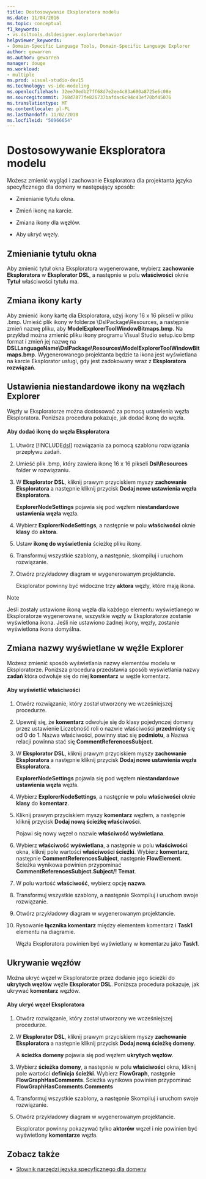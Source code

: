 ```yaml
---
title: Dostosowywanie Eksploratora modelu
ms.date: 11/04/2016
ms.topic: conceptual
f1_keywords:
- vs.dsltools.dsldesigner.explorerbehavior
helpviewer_keywords:
- Domain-Specific Language Tools, Domain-Specific Language Explorer
author: gewarren
ms.author: gewarren
manager: douge
ms.workload:
- multiple
ms.prod: visual-studio-dev15
ms.technology: vs-ide-modeling
ms.openlocfilehash: 32ee70edb27ff68d7e2ee4c83a600a8725e6c08e
ms.sourcegitcommit: 768d7877fe826737bafdac6c94c43ef70bf45076
ms.translationtype: MT
ms.contentlocale: pl-PL
ms.lasthandoff: 11/02/2018
ms.locfileid: "50966654"
---
```

# <a name="customizing-the-model-explorer"></a>Dostosowywanie Eksploratora modelu
Możesz zmienić wygląd i zachowanie Eksploratora dla projektanta języka specyficznego dla domeny w następujący sposób:

-   Zmienianie tytułu okna.

-   Zmień ikonę na karcie.

-   Zmiana ikony dla węzłów.

-   Aby ukryć węzły.

## <a name="changing-the-window-title"></a>Zmienianie tytułu okna
 Aby zmienić tytuł okna Eksploratora wygenerowane, wybierz **zachowanie Eksploratora** w **Eksplorator DSL**, a następnie w polu **właściwości** oknie  **Tytuł** właściwości tytułu ma.

## <a name="changing-the-tab-icon"></a>Zmiana ikony karty
 Aby zmienić ikony kartę dla Eksploratora, użyj ikony 16 x 16 pikseli w pliku .bmp. Umieść plik ikony w folderze \DslPackage\Resources\, a następnie zmień nazwę pliku, aby **ModelExplorerToolWindowBitmaps.bmp**. Na przykład można zmienić pliku ikony programu Visual Studio setup.ico bmp format i zmień jej nazwę na **DSLLanguageName\DslPackage\Resources\ModelExplorerToolWindowBitmaps.bmp**. Wygenerowanego projektanta będzie ta ikona jest wyświetlana na karcie Eksplorator usługi, gdy jest zadokowany wraz z **Eksploratora rozwiązań**.

## <a name="setting-custom-icons-on-explorer-nodes"></a>Ustawienia niestandardowe ikony na węzłach Explorer
 Węzły w Eksploratorze można dostosować za pomocą ustawienia węzła Eksploratora. Poniższa procedura pokazuje, jak dodać ikonę do węzła.

#### <a name="to-add-an-icon-to-an-explorer-node"></a>Aby dodać ikonę do węzła Eksploratora

1. Utwórz [!INCLUDE[dsl](../modeling/includes/dsl_md.md)] rozwiązania za pomocą szablonu rozwiązania przepływu zadań.

2. Umieść plik .bmp, który zawiera ikonę 16 x 16 pikseli **Dsl\Resources** folder w rozwiązaniu.

3. W **Eksplorator DSL**, kliknij prawym przyciskiem myszy **zachowanie Eksploratora** a następnie kliknij przycisk **Dodaj nowe ustawienia węzła Eksploratora**.

    **ExplorerNodeSettings** pojawia się pod węzłem **niestandardowe ustawienia węzła** węzła.

4. Wybierz **ExplorerNodeSettings**, a następnie w polu **właściwości** oknie **klasy** do **aktora**.

5. Ustaw **ikonę do wyświetlenia** ścieżkę pliku ikony.

6. Transformuj wszystkie szablony, a następnie, skompiluj i uruchom rozwiązanie.

7. Otwórz przykładowy diagram w wygenerowanym projektancie.

    Eksplorator powinny być widoczne trzy **aktora** węzły, które mają ikona.

> [!NOTE]
>  Jeśli zostały ustawione ikoną węzła dla każdego elementu wyświetlanego w Eksploratorze wygenerowane, wszystkie węzły w Eksploratorze zostanie wyświetlona ikona. Jeśli nie ustawiono żadnej ikony, węzły, zostanie wyświetlona ikona domyślna.

## <a name="changing-the-name-displayed-on-an-explorer-node"></a>Zmiana nazwy wyświetlane w węźle Explorer
 Możesz zmienić sposób wyświetlania nazwy elementów modelu w Eksploratorze. Poniższa procedura przedstawia sposób wyświetlania nazwy **zadań** która odwołuje się do niej **komentarz** w węźle komentarz.

#### <a name="to-display-a-property"></a>Aby wyświetlić właściwości

1.  Otwórz rozwiązanie, który został utworzony we wcześniejszej procedurze.

2.  Upewnij się, że **komentarz** odwołuje się do klasy pojedynczej domeny przez ustawienie Liczebność roli o nazwie właściwości **przedmioty** się od 0 do 1. Nazwa właściwości, powinny stać się **podmiotu**, a Nazwa relacji powinna stać się **CommentReferencesSubject**.

3.  W **Eksplorator DSL**, kliknij prawym przyciskiem myszy **zachowanie Eksploratora** a następnie kliknij przycisk **Dodaj nowe ustawienia węzła Eksploratora**.

     **ExplorerNodeSettings** pojawia się pod węzłem **niestandardowe ustawienia węzła** węzła.

4.  Wybierz **ExplorerNodeSettings**, a następnie w polu **właściwości** oknie **klasy** do **komentarz**.

5.  Kliknij prawym przyciskiem myszy **komentarz** węzłem, a następnie kliknij przycisk **Dodaj nową ścieżkę właściwości**.

     Pojawi się nowy węzeł o nazwie **właściwość wyświetlana**.

6.  Wybierz **właściwość wyświetlana**, a następnie w polu **właściwości** okna, kliknij pole wartości **właściwości ścieżki**. Wybierz **komentarz**, następnie **CommentReferencesSubject**, następnie **FlowElement**. Ścieżka wynikowa powinien przypominać **CommentReferencesSubject.Subject/! Temat**.

7.  W polu wartość **właściwość**, wybierz opcję **nazwa**.

8.  Transformuj wszystkie szablony, a następnie Skompiluj i uruchom swoje rozwiązanie.

9. Otwórz przykładowy diagram w wygenerowanym projektancie.

10. Rysowanie **łącznika komentarz** między elementem komentarz i **Task1** elementu na diagramie.

     Węzła Eksploratora powinien być wyświetlany w komentarzu jako **Task1**.

## <a name="hiding-nodes"></a>Ukrywanie węzłów
 Można ukryć węzeł w Eksploratorze przez dodanie jego ścieżki do **ukrytych węzłów** węźle **Eksplorator DSL**. Poniższa procedura pokazuje, jak ukrywać **komentarz** węzłów.

#### <a name="to-hide-an-explorer-node"></a>Aby ukryć węzeł Eksploratora

1.  Otwórz rozwiązanie, który został utworzony we wcześniejszej procedurze.

2.  W **Eksplorator DSL**, kliknij prawym przyciskiem myszy **zachowanie Eksploratora** a następnie kliknij przycisk **Dodaj nową ścieżkę domeny**.

     A **ścieżka domeny** pojawia się pod węzłem **ukrytych węzłów**.

3.  Wybierz **ścieżka domeny**, a następnie w polu **właściwości** okna, kliknij pole wartości **definicja ścieżki**. Wybierz **FlowGraph**, następnie **FlowGraphHasComments**. Ścieżka wynikowa powinien przypominać **FlowGraphHasComments.Comments**

4.  Transformuj wszystkie szablony, a następnie Skompiluj i uruchom swoje rozwiązanie.

5.  Otwórz przykładowy diagram w wygenerowanym projektancie.

     Eksplorator powinny pokazywać tylko **aktorów** węzeł i nie powinien być wyświetlony **komentarze** węzła.

## <a name="see-also"></a>Zobacz także

- [Słownik narzędzi języka specyficznego dla domeny](https://msdn.microsoft.com/ca5e84cb-a315-465c-be24-76aa3df276aa)